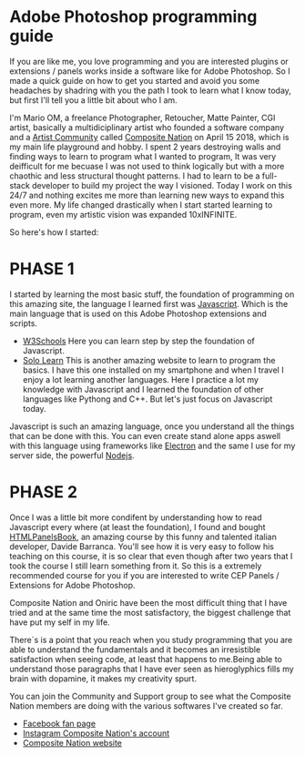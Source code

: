 # Adobe Photoshop programming guide
If you are like me, you love programming and you are interested plugins or extensions / panels works inside a software like for Adobe Photoshop. So I made a quick guide on how to get you started and avoid you some headaches by shadring with you the path I took to learn what I know today, but first I'll tell you a little bit about who I am.

I'm Mario OM, a freelance Photographer, Retoucher, Matte Painter, CGI artist, basically a multidiciplinary artist who founded a software company and a [Artist Community](http://facebook.com/groups/compositenation) called [Composite Nation](http://compositenation.com) on April 15 2018, which is my main life playground and hobby. I spent 2 years destroying walls and finding ways to learn to program what I wanted to program, It was very deifficult for me becuase I was not used to think logically but with a more chaothic and less structural thought patterns. I had to learn to be a full-stack developer to build my project the way I visioned. Today I work on this 24/7 and nothing excites me more than learning new ways to expand this even more. My life changed drastically when I start started learning to program, even my artistic vision was expanded 10xINFINITE.

So here's how I started:

# PHASE 1
I started by learning the most basic stuff, the foundation of programming on this amazing site, the language I learned first was [Javascript](https://developer.mozilla.org/es/docs/Web/JavaScript). Which is the main language that is used on this Adobe Photoshop extensions and scripts.
* [W3Schools](https://www.w3schools.com/js/default.asp) Here you can learn step by step the foundation of Javascript.
* [Solo Learn](https://www.sololearn.com/) This is another amazing website to learn to program the basics. I have this one installed on my smartphone and when I travel I enjoy a lot learning another languages. Here I practice a lot my knowledge with Javascript and I learned the foundation of other languages like Pythong and C++. But let's just focus on Javascript today.

Javascript is such an amazing language, once you understand all the things that can be done with this. You can even create stand alone apps aswell with this language using frameworks like [Electron](https://www.electronjs.org/) and the same I use for my server side, the powerful [Nodejs](https://nodejs.org/es/).

# PHASE 2
Once I was a little bit more condifent by understanding how to read Javascript every where (at least the foundation), I found and bought [HTMLPanelsBook](https://www.htmlpanelsbook.com/), an amazing course by this funny and talented italian developer, Davide Barranca. You'll see how it is very easy to follow his teaching on this course, it is so clear that even though after two years that I took the course I still learn something from it. So this is a extremely recommended course for you if you are interested to write CEP Panels / Extensions for Adobe Photoshop.

Composite Nation and Oniric have been the most difficult thing that I have tried and at the same time the most satisfactory, the biggest challenge that have put my self in my life.

There´s is a point that you reach when you study programming that you are able to understand the fundamentals and it becomes an irresistible satisfaction when seeing code, at least that happens to me.Being able to understand those paragraphs that I have ever seen as hieroglyphics fills my brain with dopamine, it makes my creativity spurt.

You can join the Community and Support group to see what the Composite Nation members are doing with the various softwares I've created so far. 
* [Facebook fan page](http://facebook.com/compositenationofficial)
* [Instagram Composite Nation's account](http://instagram.com/compositenation)
* [Composite Nation website](http://compositenation.com)



